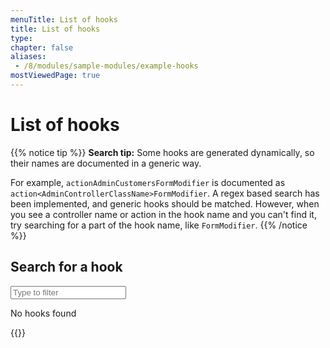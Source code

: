 ```yaml
---
menuTitle: List of hooks
title: List of hooks
type: 
chapter: false
aliases:
 - /8/modules/sample-modules/example-hooks
mostViewedPage: true
---
```


# List of hooks

{{% notice tip %}}
**Search tip:** Some hooks are generated dynamically, so their names are documented in a generic way.

For example, `actionAdminCustomersFormModifier` is documented as `action<AdminControllerClassName>FormModifier`. 
A regex based search has been implemented, and generic hooks should be matched. However, when you see a controller name or action in the hook name and you can't find it, try searching for a part of the hook name, like `FormModifier`.
{{% /notice %}}

## Search for a hook

<div id="hookFilter" class="quickfilter">
  <input type="text" name="filter" id="filter" placeholder="Type to filter">
  <p class="empty">No hooks found</p>
</div>

<script src="/js/hookFilter.js"></script>

{{<hookList>}}